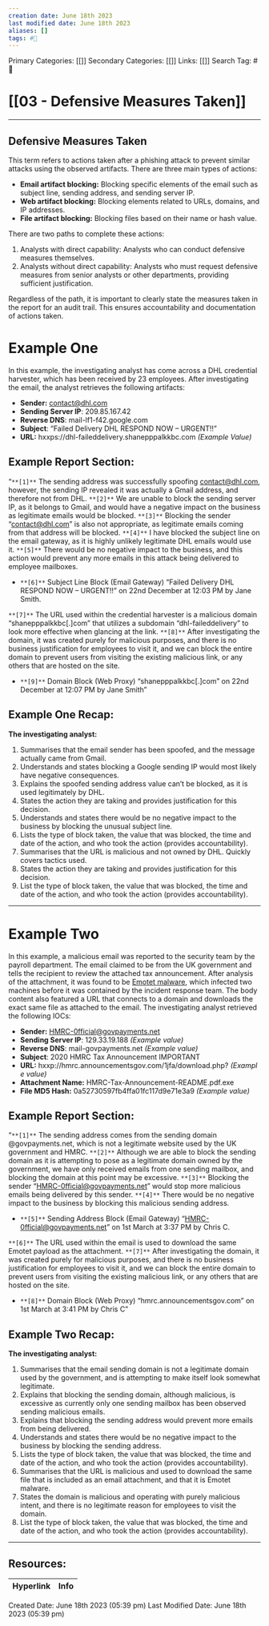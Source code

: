 ```yaml
---
creation date: June 18th 2023
last modified date: June 18th 2023
aliases: []
tags: #📖
---
```


Primary Categories: [[]] 
Secondary Categories: [[]] 
Links: [[]] 
Search Tag: #📖  

# [[03 - Defensive Measures Taken]]  
---

## Defensive Measures Taken

This term refers to actions taken after a phishing attack to prevent similar attacks using the observed artifacts. There are three main types of actions:

- **Email artifact blocking:** Blocking specific elements of the email such as subject line, sending address, and sending server IP.
- **Web artifact blocking:** Blocking elements related to URLs, domains, and IP addresses.
- **File artifact blocking:** Blocking files based on their name or hash value.

There are two paths to complete these actions:

1. Analysts with direct capability: Analysts who can conduct defensive measures themselves.
2. Analysts without direct capability: Analysts who must request defensive measures from senior analysts or other departments, providing sufficient justification.

Regardless of the path, it is important to clearly state the measures taken in the report for an audit trail. This ensures accountability and documentation of actions taken.

# Example One

In this example, the investigating analyst has come across a DHL credential harvester, which has been received by 23 employees. After investigating the email, the analyst retrieves the following artifacts:

- **Sender:** contact@dhl.com
- **Sending Server IP**: 209.85.167.42
- **Reverse DNS**: mail-lf1-f42.google.com
- **Subject**: “Failed Delivery DHL RESPOND NOW – URGENT!!”
- **URL:** hxxps://dhl-faileddelivery.shanepppalkkbc.com _(Example Value)_

## **Example Report Section:**

“`**[1]**` The sending address was successfully spoofing contact@dhl.com, however, the sending IP revealed it was actually a Gmail address, and therefore not from DHL. `**[2]**` We are unable to block the sending server IP, as it belongs to Gmail, and would have a negative impact on the business as legitimate emails would be blocked. `**[3]**` Blocking the sender “contact@dhl.com” is also not appropriate, as legitimate emails coming from that address will be blocked. `**[4]**` I have blocked the subject line on the email gateway, as it is highly unlikely legitimate DHL emails would use it. `**[5]**` There would be no negative impact to the business, and this action would prevent any more emails in this attack being delivered to employee mailboxes.

- `**[6]**` Subject Line Block (Email Gateway) “Failed Delivery DHL RESPOND NOW – URGENT!!” on 22nd December at 12:03 PM by Jane Smith.

`**[7]**` The URL used within the credential harvester is a malicious domain “shanepppalkkbc[.]com” that utilizes a subdomain “dhl-faileddelivery” to look more effective when glancing at the link. `**[8]**` After investigating the domain, it was created purely for malicious purposes, and there is no business justification for employees to visit it, and we can block the entire domain to prevent users from visiting the existing malicious link, or any others that are hosted on the site.

- `**[9]**` Domain Block (Web Proxy) “shanepppalkkbc[.]com” on 22nd December at 12:07 PM by Jane Smith”

## **Example One Recap:**

**The investigating analyst:**

1. Summarises that the email sender has been spoofed, and the message actually came from Gmail.
2. Understands and states blocking a Google sending IP would most likely have negative consequences.
3. Explains the spoofed sending address value can’t be blocked, as it is used legitimately by DHL.
4. States the action they are taking and provides justification for this decision.
5. Understands and states there would be no negative impact to the business by blocking the unusual subject line.
6. Lists the type of block taken, the value that was blocked, the time and date of the action, and who took the action (provides accountability).
7. Summarises that the URL is malicious and not owned by DHL. Quickly covers tactics used.
8. States the action they are taking and provides justification for this decision.
9. List the type of block taken, the value that was blocked, the time and date of the action, and who took the action (provides accountability).

---

# Example Two

In this example, a malicious email was reported to the security team by the payroll department. The email claimed to be from the UK government and tells the recipient to review the attached tax announcement. After analysis of the attachment, it was found to be [Emotet malware](https://www.malwarebytes.com/emotet/), which infected two machines before it was contained by the incident response team. The body content also featured a URL that connects to a domain and downloads the exact same file as attached to the email. The investigating analyst retrieved the following IOCs:

- **Sender:** HMRC-0fficial@govpayments.net
- **Sending Server IP**: 129.33.19.188 _(Example value)_
- **Reverse DNS**: mail-govpayments.net _(Example value)_
- **Subject**: 2020 HMRC Tax Announcement IMPORTANT
- **URL:** hxxp://hmrc.announcementsgov.com/1jfa/download.php? _(Example value)_
- **Attachment Name:** HMRC-Tax-Announcement-README.pdf.exe
- **File MD5 Hash:** 0a52730597fb4ffa01fc117d9e71e3a9 _(Example value)_

## **Example Report Section:**

“`**[1]**` The sending address comes from the sending domain @govpayments.net, which is not a legitimate website used by the UK government and HMRC. `**[2]**` Although we are able to block the sending domain as it is attempting to pose as a legitimate domain owned by the government, we have only received emails from one sending mailbox, and blocking the domain at this point may be excessive. `**[3]**` Blocking the sender “HMRC-0fficial@govpayments.net” would stop more malicious emails being delivered by this sender. `**[4]**` There would be no negative impact to the business by blocking this malicious sending address.

- `**[5]**` Sending Address Block (Email Gateway) “HMRC-0fficial@govpayments.net” on 1st March at 3:37 PM by Chris C.

`**[6]**` The URL used within the email is used to download the same Emotet payload as the attachment. `**[7]**` After investigating the domain, it was created purely for malicious purposes, and there is no business justification for employees to visit it, and we can block the entire domain to prevent users from visiting the existing malicious link, or any others that are hosted on the site.

- `**[8]**` Domain Block (Web Proxy) “hmrc.announcementsgov.com” on 1st March at 3:41 PM by Chris C”

## **Example Two Recap:**

**The investigating analyst:**

1. Summarises that the email sending domain is not a legitimate domain used by the government, and is attempting to make itself look somewhat legitimate.
2. Explains that blocking the sending domain, although malicious, is excessive as currently only one sending mailbox has been observed sending malicious emails.
3. Explains that blocking the sending address would prevent more emails from being delivered.
4. Understands and states there would be no negative impact to the business by blocking the sending address.
5. Lists the type of block taken, the value that was blocked, the time and date of the action, and who took the action (provides accountability).
6. Summarises that the URL is malicious and used to download the same file that is included as an email attachment, and that it is Emotet malware.
7. States the domain is malicious and operating with purely malicious intent, and there is no legitimate reason for employees to visit the domain.
8. List the type of block taken, the value that was blocked, the time and date of the action, and who took the action (provides accountability).



___

## Resources:

| Hyperlink | Info |
| --------- | ---- |


Created Date: June 18th 2023 (05:39 pm) 
Last Modified Date: June 18th 2023 (05:39 pm)
